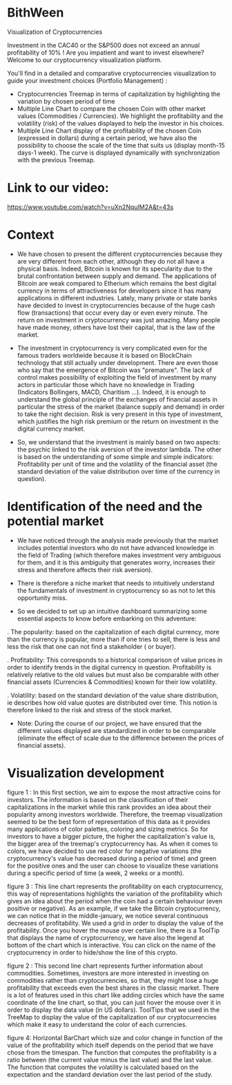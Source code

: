 # BithWeen
Visualization of Cryptocurrencies

Investment in the CAC40 or the S&P500 does not exceed an annual profitability of 10% ! Are you impatient and want to invest elsewhere?
Welcome to our cryptocurrency visualization platform.

You'll find in a detailed and comparative cryptocurrencies visualization to guide your investment choices (Portfolio Management) :

- Cryptocurrencies Treemap in terms of capitalization by highlighting the variation by chosen period of time
- Multiple Line Chart to compare the chosen Coin with other market values (Commodities / Currencies). We highlight the profitability and the volatility (risk) of the values displayed to help the investor in his choices.
- Multiple Line Chart display of the profitability of the chosen Coin (expressed in dollars) during a certain period, we have also the possibility to choose the scale of the time that suits us (display month-15 days-1 week). The curve is displayed dynamically with synchronization with the previous Treemap.

# Link to our video: 
https://www.youtube.com/watch?v=uXn2NquIM2A&t=43s

# Context
- We have chosen to present the different cryptocurrencies because they are very different from each other, although they do not all have a physical basis. Indeed, Bitcoin is known for its specularity due to the brutal confrontation between supply and demand. The applications of Bitcoin are weak compared to Etherium which remains the best digital currency in terms of attractiveness for developers since it has many applications in different industries.
Lately, many private or state banks have decided to invest in cryptocurrencies because of the huge cash flow (transactions) that occur every day or even every minute. The return on investment in cryptocurrency was just amazing. Many people have made money, others have lost their capital, that is the law of the market.
- The investment in cryptocurrency is very complicated even for the famous traders worldwide because it is based on BlockChain technology that still actually under development. There are even those who say that the emergence of Bitcoin was "premature".
The lack of control makes possibility of exploiting the field of investment by many actors in particular those which have no knowledge in Trading (Indicators Bollingers, MACD, Charitism ...).
Indeed, it is enough to understand the global principle of the exchanges of financial assets in particular the stress of the market (balance supply and demand) in order to take the right decision. Risk is very present in this type of investment, which justifies the high risk premium or the return on investment in the digital currency market.

- So, we understand that the investment is mainly based on two aspects: the psychic linked to the risk aversion of the investor lambda. The other is based on the understanding of some simple and simple indicators: Profitability per unit of time and the volatility of the financial asset (the standard deviation of the value distribution over time of the currency in question).

 # Identification of the need and the potential market
- We  have noticed through the analysis made previously that the market includes potential investors who do not have advanced knowledge in the field of Trading (which therefore makes investment very ambiguous for them, and it is this ambiguity that generates worry, increases their stress and therefore affects their risk aversion).
 
- There is therefore a niche market that needs to intuitively understand the fundamentals of investment in cryptocurrency so as not to let this opportunity miss.

- So we decided to set up an intuitive dashboard summarizing some essential aspects to know before embarking on this adventure:

. The popularity: based on the capitalization of each digital currency, more than the currency is popular, more than if one tries to sell, there is less and less the risk that one can not find a stakeholder ( or buyer).

. Profitability: This corresponds to a historical comparison of value prices in order to identify trends in the digital currency in question. Profitability is relatively relative to the old values ​​but must also be comparable with other financial assets (Currencies & Commodities) known for their low volatility.

. Volatility: based on the standard deviation of the value share distribution, ie describes how old value quotes are distributed over time. This notion is therefore linked to the risk and stress of the stock market.

- Note: During the course of our project, we have ensured that the different values ​​displayed are standardized in order to be comparable (eliminate the effect of scale due to the difference between the prices of financial assets).

# Visualization development
figure 1 :
 In this first section, we aim to expose the most attractive coins for investors. The information is based on the classification of their capitalizations in the market while this rank provides an idea about their popularity among investors worldwide.
Therefore, the treemap visualization seemed to be the best form of representation of this data as it provides many applications of color palettes, coloring and sizing metrics. So for investors to have a bigger picture, the higher the capitalization's value is, the bigger area of the treemap's cryptocurrency has. As when it comes to colors, we have decided to use red color for negative variations (the cryptocurrency's value has decreased during a period of time) and green for the positive ones and the user can choose to visualize these variations during a specific period of time (a week, 2 weeks or a month). 

figure 3 :
 This line chart represents the profitability on each cryptocurrency, this way of representations highlights the variation of the profitability which gives an idea about the period when the coin had a certain behaviour (even positive or negative). As an example, if we take the Bitcoin cryptocurrency, we can notice that in the middle-january, we notice several continuous decreases of profitability. We used a grid in order to display the value of the profitability. Once you hover the mouse over certain line, there is a ToolTip that displays the name of cryptocurrency, we have also the legend at bottom of the chart which is interactive. You can click on the name of the cryptocurrency in order to hide/show the line of this crypto.
 
figure 2 :
This second line chart represents further information about commodities. Sometimes, investors are more interested in investing on commodities rather than cryptocurrencies, so that, they might lose a huge profitability that exceeds even the best shares in the classic market. There is a lot of features used in this chart like adding circles which have the same coordinate of the line chart, so that, you can just hover the mouse over it in order to display the data value (in US dollars). ToolTips that we used in the TreeMap to display the value of the capitalization of our cryptocurrencies which make it easy to understand the color of each currencies. 
 
figure 4:
Horizontal BarChart which size and color change in function of the value of the profitability which itself depends on the period that we have chose from the timespan. 
The function that computes the profitability is a ratio between (the current value minus the last value) and the last value.
The function that computes the volatility is calculated based on the expectation and the standard deviation over the last period of the study.

